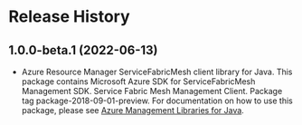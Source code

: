 # Release History

## 1.0.0-beta.1 (2022-06-13)

- Azure Resource Manager ServiceFabricMesh client library for Java. This package contains Microsoft Azure SDK for ServiceFabricMesh Management SDK. Service Fabric Mesh Management Client. Package tag package-2018-09-01-preview. For documentation on how to use this package, please see [Azure Management Libraries for Java](https://aka.ms/azsdk/java/mgmt).
